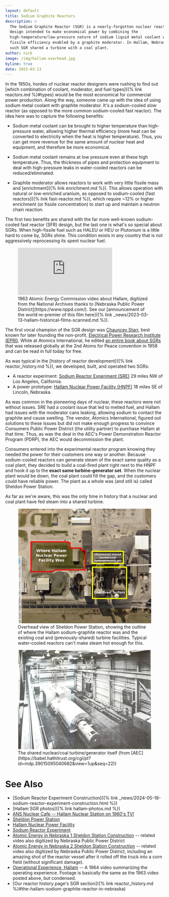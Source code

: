 ```yaml
---
layout: default
title: Sodium Graphite Reactors
description: >
  The Sodium Graphite Reactor (SGR) is a nearly-forgotten nuclear reactor
  design intended to make economical power by combining the
  high-temperature/low-pressure nature of sodium liquid metal coolant with the
  fissile efficiency enabled by a graphite moderator. In Hallam, Nebraska, one
  such SGR shared a turbine with a coal plant.
author: nick
image: /img/hallam-overhead.jpg
byline: true
date: 2023-03-13
---
```


<div class="row">
<div class="col-md-8" markdown="1">

In the 1950s, hordes of nuclear reactor designers were rushing to find out
[which combination of coolant, moderator, and fuel types]({% link reactors.md
%}#types) would be the most economical for commercial power production. Along
the way, someone came up with the idea of using sodium metal coolant with
graphite moderator. It's a sodium-cooled _slow_ reactor (as opposed to the more
common sodium-cooled fast reactor). The idea here was to capture the following
benefits:

- Sodium metal coolant can be brought to higher temperature than high-pressure water,
  allowing higher thermal efficiency (more heat can be converted to electricity when
  the heat is higher temperature). Thus, you can get more revenue for the same amount
  of nuclear heat and equipment, and therefore be more economical.

- Sodium metal coolant remains at low pressure even at these high temperature. Thus,
  the thickness of pipes and protection equipment to deal with high-pressure
  leaks in water-cooled reactors can be reduced/eliminated.

- Graphite moderator allows reactors to work with very little fissile mass
  and [enrichment]({% link enrichment.md %}).
  This allows operation with natural or low-enriched uranium, as opposed to
  sodium-cooled [fast reactors]({% link fast-reactor.md %}), which require ~12% or higher
  enrichment (or fissile concentration) to start up and maintain a neutron chain reaction.

The first two benefits are shared with the far more well-known sodium-cooled fast reactor
(SFR) design, but the last one is what's so special about SGRs. When high-fissile fuel such
as HALEU or HEU or Plutonium is a little hard to come by, SGRs shine. This condition exists
in any country that is not aggressively reprocessing its spent nuclear fuel.

<figure>
<div class="ratio ratio-16x9">
<iframe src="https://www.youtube.com/embed/ey1MO_1DkL4?start=20" title="A video about the Hallam SGR" frameborder="0" allow="accelerometer; autoplay; clipboard-write; encrypted-media; gyroscope; picture-in-picture; web-share" allowfullscreen></iframe>
</div>
<figcaption markdown="1">1963 Atomic Energy Commission video about Hallam,
digitized from the National Archives thanks to  [Nebraska Public Power
District](https://www.nppd.com/). See our [announcement of the world re-premier
of this film here]({% link _news/2023-03-13-hallam-historical-films-scanned.md %}).
</figcaption> 
</figure>

The first vocal champion of the SGR design was [Chauncey
Starr](https://en.wikipedia.org/wiki/Chauncey_Starr), best known for later
founding the non-profit, [Electrical Power Research Institute
(EPRI)](https://en.wikipedia.org/wiki/Electric_Power_Research_Institute). While
at Atomics International, he edited [an entire book about
SGRs](https://babel.hathitrust.org/cgi/pt?id=mdp.39015003993881&view=1up&seq=7)
that was released globally at the 2nd Atoms for Peace convention in 1958 and can
be read in full today for free.

As was typical in the [history of reactor development]({% link reactor_history.md
%}), we developed, built, and operated two SGRs:

- A reactor experiment: [Sodium Reactor Experiment
  (SRE)](https://en.wikipedia.org/wiki/Sodium_Reactor_Experiment) 29 miles NW of
  Los Angeles, California.
- A power prototype: [Hallam Nuclear Power Facility
  (HNPF)](https://en.wikipedia.org/wiki/Hallam_Nuclear_Power_Facility) 18 miles SE
  of Lincoln, Nebraska.

As was common in the pioneering days of nuclear, these reactors were not without
issues. SRE had a coolant issue that led to melted fuel, and Hallam had issues
with the moderator cans leaking, allowing sodium to contact the graphite and
cause swelling. The vendor, Atomics International, figured out solutions to
these issues but did not make enough progress to convince Consumers Public Power
District (the utility partner) to purchase Hallam at that time. Thus, as was
the deal in the AEC's Power Demonstration Reactor Program (PDRP), the AEC would
decommission the plant.

Consumers entered into the experimental reactor program knowing they needed the
power for their customers one way or another. Because sodium-cooled reactors can
generate steam of the exact same quality as a coal plant, they decided to build
a coal-fired plant right next to the HNPF and hook it up to the **exact same
turbine-generator set**. When the nuclear plant would be down, the coal plant
could fill the gap, and the customers could have reliable power. The plant
as a whole was (and still is) called Sheldon Power Station.

As far as we're aware, this was the only time in history that a nuclear and coal
plant have fed steam into a shared turbine.

<figure>
  <a href="/img/hallam-overhead.jpg">
  <img src="/img/hallam-overhead.jpg" alt="Sheldon station overhead showing nuclear and coal plant feeding into common turbine." class="img img-fluid center-block"></a>
   <figcaption markdown="1">Overhead view of Sheldon Power Station, showing the
   outline of where the Hallam sodium-graphite reactor was and the existing coal
   and (previously-shared) turbine facilities. Typical water-cooled reactors can't make 
   steam hot enough for this.
</figcaption> 
</figure>

<figure>
  <a href="/img/Hallam-turbine-generator.jpg">
  <img src="/img/Hallam-turbine-generator.jpg" alt="The shared nuclear/coal turbine/generator itself" class="img img-fluid center-block"></a>
   <figcaption markdown="1">The shared nuclear/coal turbine/generator itself (from [AEC](https://babel.hathitrust.org/cgi/pt?id=mdp.39015095040682&view=1up&seq=22))
</figcaption> 
</figure>

# See Also

- [Sodium Reactor Experiment Construction]({% link _news/2024-05-18-sodium-reactor-experiment-construction.html %})
- [Hallam SGR photos]({% link hallam-photos.md %})
- [ANS Nuclear Cafe -- Hallam Nuclear Station on 1960's TV!](https://www.ans.org/news/article-2163/hallam-nuclear-station-on-1960s-tv/)
- [Sheldon Power Station](https://en.wikipedia.org/wiki/Sheldon_Power_Station)
- [Hallam Nuclear Power Facility](https://en.wikipedia.org/wiki/Hallam_Nuclear_Power_Facility)
- [Sodium Reactor Experiment](https://en.wikipedia.org/wiki/Sodium_Reactor_Experiment)
- [Atomic Energy in Nebraska 1 Sheldon Station Construction](https://www.youtube.com/watch?v=gV9FjSIEKUo) --
  related video also digitized by Nebraska Public Power District
- [Atomic Energy in Nebraska 2 Sheldon Station Construction](https://www.youtube.com/watch?v=hd7CJvZ6ZAg) --
  related video also digitized by Nebraska Public Power District, including an amazing shot of the reactor
  vessel after it rolled off the truck into a corn field (without significant damage).
- [Operational Experience, Hallam](https://www.youtube.com/watch?v=H1kazdkkB5o) -- A 1964 video
  summarizing the operating experience. Footage is
  basically the same as the 1963 video posted above, but condensed.
- [Our reactor history page's SGR section]({% link reactor_history.md %}#the-hallam-sodium-graphite-reactor-in-nebraska)

</div>
</div>
